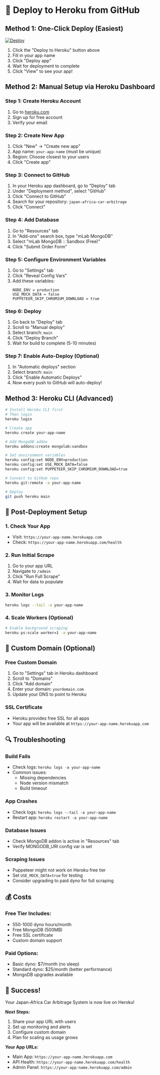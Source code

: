 # 🚀 Deploy to Heroku from GitHub

## Method 1: One-Click Deploy (Easiest)

[![Deploy](https://www.herokucdn.com/deploy/button.svg)](https://heroku.com/deploy?template=https://github.com/yourusername/japan-africa-car-arbitrage)

1. Click the "Deploy to Heroku" button above
2. Fill in your app name
3. Click "Deploy app"
4. Wait for deployment to complete
5. Click "View" to see your app!

## Method 2: Manual Setup via Heroku Dashboard

### Step 1: Create Heroku Account
1. Go to [heroku.com](https://heroku.com)
2. Sign up for free account
3. Verify your email

### Step 2: Create New App
1. Click "New" → "Create new app"
2. App name: `your-app-name` (must be unique)
3. Region: Choose closest to your users
4. Click "Create app"

### Step 3: Connect to GitHub
1. In your Heroku app dashboard, go to "Deploy" tab
2. Under "Deployment method", select "GitHub"
3. Click "Connect to GitHub"
4. Search for your repository: `japan-africa-car-arbitrage`
5. Click "Connect"

### Step 4: Add Database
1. Go to "Resources" tab
2. In "Add-ons" search box, type "mLab MongoDB"
3. Select "mLab MongoDB :: Sandbox (Free)"
4. Click "Submit Order Form"

### Step 5: Configure Environment Variables
1. Go to "Settings" tab
2. Click "Reveal Config Vars"
3. Add these variables:
   ```
   NODE_ENV = production
   USE_MOCK_DATA = false
   PUPPETEER_SKIP_CHROMIUM_DOWNLOAD = true
   ```

### Step 6: Deploy
1. Go back to "Deploy" tab
2. Scroll to "Manual deploy"
3. Select branch: `main`
4. Click "Deploy Branch"
5. Wait for build to complete (5-10 minutes)

### Step 7: Enable Auto-Deploy (Optional)
1. In "Automatic deploys" section
2. Select branch: `main`
3. Click "Enable Automatic Deploys"
4. Now every push to GitHub will auto-deploy!

## Method 3: Heroku CLI (Advanced)

```bash
# Install Heroku CLI first
# Then login
heroku login

# Create app
heroku create your-app-name

# Add MongoDB addon
heroku addons:create mongolab:sandbox

# Set environment variables
heroku config:set NODE_ENV=production
heroku config:set USE_MOCK_DATA=false
heroku config:set PUPPETEER_SKIP_CHROMIUM_DOWNLOAD=true

# Connect to GitHub repo
heroku git:remote -a your-app-name

# Deploy
git push heroku main
```

## 🔧 Post-Deployment Setup

### 1. Check Your App
- Visit: `https://your-app-name.herokuapp.com`
- Check: `https://your-app-name.herokuapp.com/health`

### 2. Run Initial Scrape
1. Go to your app URL
2. Navigate to `/admin`
3. Click "Run Full Scrape"
4. Wait for data to populate

### 3. Monitor Logs
```bash
heroku logs --tail -a your-app-name
```

### 4. Scale Workers (Optional)
```bash
# Enable background scraping
heroku ps:scale worker=1 -a your-app-name
```

## 🎯 Custom Domain (Optional)

### Free Custom Domain
1. Go to "Settings" tab in Heroku dashboard
2. Scroll to "Domains"
3. Click "Add domain"
4. Enter your domain: `yourdomain.com`
5. Update your DNS to point to Heroku

### SSL Certificate
- Heroku provides free SSL for all apps
- Your app will be available at `https://your-app-name.herokuapp.com`

## 🔍 Troubleshooting

### Build Fails
- Check logs: `heroku logs -a your-app-name`
- Common issues:
  - Missing dependencies
  - Node version mismatch
  - Build timeout

### App Crashes
- Check logs: `heroku logs --tail -a your-app-name`
- Restart app: `heroku restart -a your-app-name`

### Database Issues
- Check MongoDB addon is active in "Resources" tab
- Verify MONGODB_URI config var is set

### Scraping Issues
- Puppeteer might not work on Heroku free tier
- Set `USE_MOCK_DATA=true` for testing
- Consider upgrading to paid dyno for full scraping

## 💰 Costs

### Free Tier Includes:
- 550-1000 dyno hours/month
- Free MongoDB (500MB)
- Free SSL certificate
- Custom domain support

### Paid Options:
- Basic dyno: $7/month (no sleep)
- Standard dyno: $25/month (better performance)
- MongoDB upgrades available

## 🎉 Success!

Your Japan-Africa Car Arbitrage System is now live on Heroku! 

**Next Steps:**
1. Share your app URL with users
2. Set up monitoring and alerts
3. Configure custom domain
4. Plan for scaling as usage grows

**Your App URLs:**
- Main App: `https://your-app-name.herokuapp.com`
- API Health: `https://your-app-name.herokuapp.com/health`
- Admin Panel: `https://your-app-name.herokuapp.com/admin`